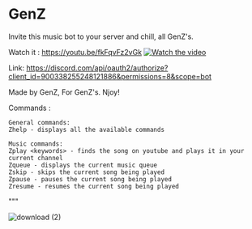 # GenZ

Invite this music bot to your server and chill, all GenZ's.

Watch it : https://youtu.be/fkFqvFz2vGk
[![Watch the video](https://img.youtube.com/vi/fkFqvFz2vGk/hqdefault.jpg)](https://youtu.be/fkFqvFz2vGk)


Link: https://discord.com/api/oauth2/authorize?client_id=900338255248121886&permissions=8&scope=bot

Made by GenZ, For GenZ's. 
Njoy!

Commands : 

```
General commands:
Zhelp - displays all the available commands

Music commands:
Zplay <keywords> - finds the song on youtube and plays it in your current channel
Zqueue - displays the current music queue
Zskip - skips the current song being played
Zpause - pauses the current song being played
Zresume - resumes the current song being played
```
"""

![download (2)](https://user-images.githubusercontent.com/59911272/138224699-51de5d92-76ad-445c-8ef7-4a107b449363.png)

